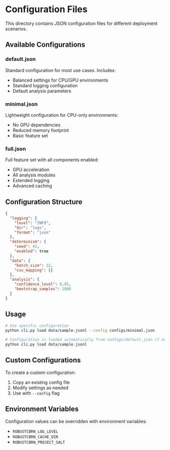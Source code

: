 # Configuration Files

This directory contains JSON configuration files for different deployment scenarios.

## Available Configurations

### default.json
Standard configuration for most use cases. Includes:
- Balanced settings for CPU/GPU environments
- Standard logging configuration
- Default analysis parameters

### minimal.json
Lightweight configuration for CPU-only environments:
- No GPU dependencies
- Reduced memory footprint
- Basic feature set

### full.json
Full feature set with all components enabled:
- GPU acceleration
- All analysis modules
- Extended logging
- Advanced caching

## Configuration Structure

```json
{
  "logging": {
    "level": "INFO",
    "dir": "logs",
    "format": "json"
  },
  "determinism": {
    "seed": 42,
    "enabled": true
  },
  "data": {
    "batch_size": 32,
    "csv_mapping": {}
  },
  "analysis": {
    "confidence_level": 0.95,
    "bootstrap_samples": 1000
  }
}
```

## Usage

```bash
# Use specific configuration
python cli.py load data/sample.jsonl --config configs/minimal.json

# Configuration is loaded automatically from configs/default.json if not specified
python cli.py load data/sample.jsonl
```

## Custom Configurations

To create a custom configuration:
1. Copy an existing config file
2. Modify settings as needed
3. Use with `--config` flag

## Environment Variables

Configuration values can be overridden with environment variables:
- `ROBUSTCBRN_LOG_LEVEL`
- `ROBUSTCBRN_CACHE_DIR`
- `ROBUSTCBRN_PROJECT_SALT`